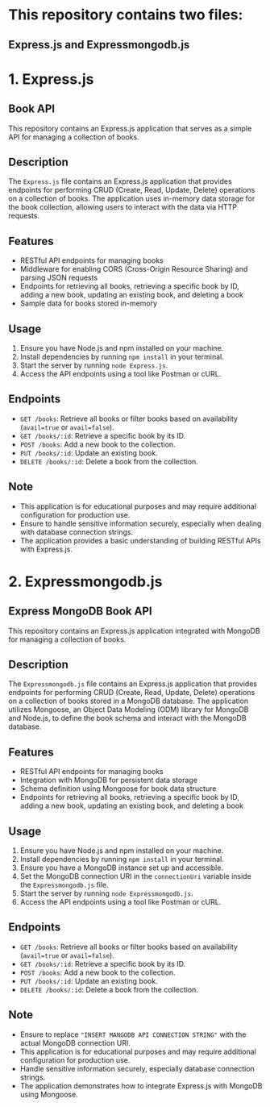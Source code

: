 # This repository contains two files:
## Express.js and Expressmongodb.js


# 1. Express.js 

## Book API

This repository contains an Express.js application that serves as a simple API for managing a collection of books.

## Description

The `Express.js` file contains an Express.js application that provides endpoints for performing CRUD (Create, Read, Update, Delete) operations on a collection of books. The application uses in-memory data storage for the book collection, allowing users to interact with the data via HTTP requests.

## Features

- RESTful API endpoints for managing books
- Middleware for enabling CORS (Cross-Origin Resource Sharing) and parsing JSON requests
- Endpoints for retrieving all books, retrieving a specific book by ID, adding a new book, updating an existing book, and deleting a book
- Sample data for books stored in-memory

## Usage

1. Ensure you have Node.js and npm installed on your machine.
2. Install dependencies by running `npm install` in your terminal.
3. Start the server by running `node Express.js`.
4. Access the API endpoints using a tool like Postman or cURL.

## Endpoints

- `GET /books`: Retrieve all books or filter books based on availability (`avail=true` or `avail=false`).
- `GET /books/:id`: Retrieve a specific book by its ID.
- `POST /books`: Add a new book to the collection.
- `PUT /books/:id`: Update an existing book.
- `DELETE /books/:id`: Delete a book from the collection.

## Note

- This application is for educational purposes and may require additional configuration for production use.
- Ensure to handle sensitive information securely, especially when dealing with database connection strings.
- The application provides a basic understanding of building RESTful APIs with Express.js.





# 2. Expressmongodb.js

## Express MongoDB Book API

This repository contains an Express.js application integrated with MongoDB for managing a collection of books.

## Description

The `Expressmongodb.js` file contains an Express.js application that provides endpoints for performing CRUD (Create, Read, Update, Delete) operations on a collection of books stored in a MongoDB database. The application utilizes Mongoose, an Object Data Modeling (ODM) library for MongoDB and Node.js, to define the book schema and interact with the MongoDB database.

## Features

- RESTful API endpoints for managing books
- Integration with MongoDB for persistent data storage
- Schema definition using Mongoose for book data structure
- Endpoints for retrieving all books, retrieving a specific book by ID, adding a new book, updating an existing book, and deleting a book

## Usage

1. Ensure you have Node.js and npm installed on your machine.
2. Install dependencies by running `npm install` in your terminal.
3. Ensure you have a MongoDB instance set up and accessible.
4. Set the MongoDB connection URI in the `connectionUri` variable inside the `Expressmongodb.js` file.
5. Start the server by running `node Expressmongodb.js`.
6. Access the API endpoints using a tool like Postman or cURL.

## Endpoints

- `GET /books`: Retrieve all books or filter books based on availability (`avail=true` or `avail=false`).
- `GET /books/:id`: Retrieve a specific book by its ID.
- `POST /books`: Add a new book to the collection.
- `PUT /books/:id`: Update an existing book.
- `DELETE /books/:id`: Delete a book from the collection.

## Note

- Ensure to replace `"INSERT MANGODB API CONNECTION STRING"` with the actual MongoDB connection URI.
- This application is for educational purposes and may require additional configuration for production use.
- Handle sensitive information securely, especially database connection strings.
- The application demonstrates how to integrate Express.js with MongoDB using Mongoose.
